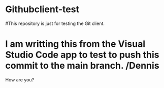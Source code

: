 # Githubclient-test
#This repository is just for testing the Git client.
# I am writting this from the Visual Studio Code app to test to push this commit to the main branch. /Dennis

How are you?
